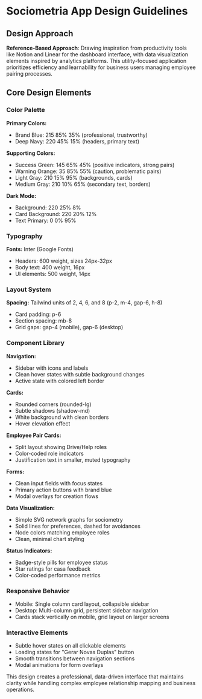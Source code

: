 # Sociometria App Design Guidelines

## Design Approach
**Reference-Based Approach**: Drawing inspiration from productivity tools like Notion and Linear for the dashboard interface, with data visualization elements inspired by analytics platforms. This utility-focused application prioritizes efficiency and learnability for business users managing employee pairing processes.

## Core Design Elements

### Color Palette
**Primary Colors:**
- Brand Blue: 215 85% 35% (professional, trustworthy)
- Deep Navy: 220 45% 15% (headers, primary text)

**Supporting Colors:**
- Success Green: 145 65% 45% (positive indicators, strong pairs)
- Warning Orange: 35 85% 55% (caution, problematic pairs) 
- Light Gray: 210 15% 95% (backgrounds, cards)
- Medium Gray: 210 10% 65% (secondary text, borders)

**Dark Mode:**
- Background: 220 25% 8%
- Card Background: 220 20% 12%
- Text Primary: 0 0% 95%

### Typography
**Fonts:** Inter (Google Fonts)
- Headers: 600 weight, sizes 24px-32px
- Body text: 400 weight, 16px
- UI elements: 500 weight, 14px

### Layout System
**Spacing:** Tailwind units of 2, 4, 6, and 8 (p-2, m-4, gap-6, h-8)
- Card padding: p-6
- Section spacing: mb-8
- Grid gaps: gap-4 (mobile), gap-6 (desktop)

### Component Library

**Navigation:**
- Sidebar with icons and labels
- Clean hover states with subtle background changes
- Active state with colored left border

**Cards:**
- Rounded corners (rounded-lg)
- Subtle shadows (shadow-md)
- White background with clean borders
- Hover elevation effect

**Employee Pair Cards:**
- Split layout showing Drive/Help roles
- Color-coded role indicators
- Justification text in smaller, muted typography

**Forms:**
- Clean input fields with focus states
- Primary action buttons with brand blue
- Modal overlays for creation flows

**Data Visualization:**
- Simple SVG network graphs for sociometry
- Solid lines for preferences, dashed for avoidances
- Node colors matching employee roles
- Clean, minimal chart styling

**Status Indicators:**
- Badge-style pills for employee status
- Star ratings for casa feedback
- Color-coded performance metrics

### Responsive Behavior
- Mobile: Single column card layout, collapsible sidebar
- Desktop: Multi-column grid, persistent sidebar navigation
- Cards stack vertically on mobile, grid layout on larger screens

### Interactive Elements
- Subtle hover states on all clickable elements
- Loading states for "Gerar Novas Duplas" button
- Smooth transitions between navigation sections
- Modal animations for form overlays

This design creates a professional, data-driven interface that maintains clarity while handling complex employee relationship mapping and business operations.
